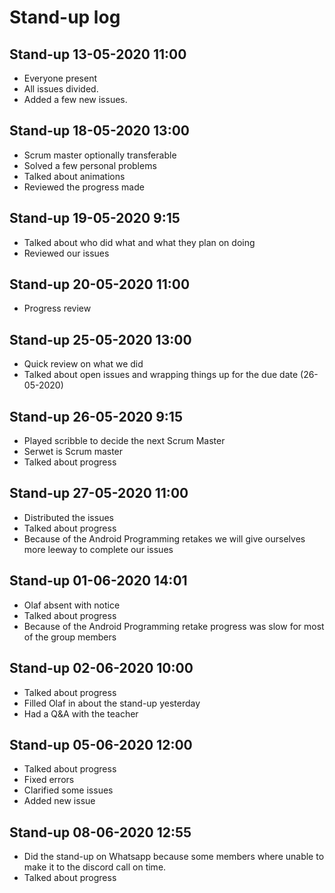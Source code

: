 # Stand-up log

## Stand-up 13-05-2020 11:00
- Everyone present
- All issues divided.
- Added a few new issues.

## Stand-up 18-05-2020 13:00
- Scrum master optionally transferable
- Solved a few personal problems
- Talked about animations
- Reviewed the progress made

## Stand-up 19-05-2020 9:15
- Talked about who did what and what they plan on doing
- Reviewed our issues

## Stand-up 20-05-2020 11:00
- Progress review

## Stand-up 25-05-2020 13:00
- Quick review on what we did
- Talked about open issues and wrapping things up for the due date (26-05-2020)

## Stand-up 26-05-2020 9:15
- Played scribble to decide the next Scrum Master
- Serwet is Scrum master
- Talked about progress

## Stand-up 27-05-2020 11:00
- Distributed the issues
- Talked about progress
- Because of the Android Programming retakes we will give ourselves more leeway to complete our issues

## Stand-up 01-06-2020 14:01
- Olaf absent with notice
- Talked about progress
- Because of the Android Programming retake progress was slow for most of the group members

## Stand-up 02-06-2020 10:00
- Talked about progress
- Filled Olaf in about the stand-up yesterday
- Had a Q&A with the teacher

## Stand-up 05-06-2020 12:00
- Talked about progress
- Fixed errors
- Clarified some issues
- Added new issue

## Stand-up 08-06-2020 12:55
- Did the stand-up on Whatsapp because some members where unable to make it to the discord call on time.
- Talked about progress


